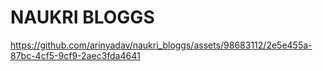 # NAUKRI BLOGGS




https://github.com/arinyadav/naukri_bloggs/assets/98683112/2e5e455a-87bc-4cf5-9cf9-2aec3fda4641


